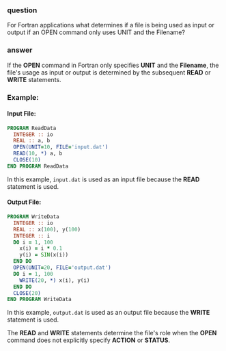 ### question

For Fortran applications what determines if a file is being used as input or output if an OPEN command only uses UNIT and the Filename?

### answer

If the **OPEN** command in Fortran only specifies **UNIT** and the **Filename**, the file's usage as input or output is determined by the subsequent **READ** or **WRITE** statements.

### Example:

#### Input File:

```fortran
PROGRAM ReadData
  INTEGER :: io
  REAL :: a, b
  OPEN(UNIT=10, FILE='input.dat')
  READ(10, *) a, b
  CLOSE(10)
END PROGRAM ReadData
```

In this example, `input.dat` is used as an input file because the **READ** statement is used.

#### Output File:

```fortran
PROGRAM WriteData
  INTEGER :: io
  REAL :: x(100), y(100)
  INTEGER :: i
  DO i = 1, 100
    x(i) = i * 0.1
    y(i) = SIN(x(i))
  END DO
  OPEN(UNIT=20, FILE='output.dat')
  DO i = 1, 100
    WRITE(20, *) x(i), y(i)
  END DO
  CLOSE(20)
END PROGRAM WriteData
```

In this example, `output.dat` is used as an output file because the **WRITE** statement is used.

The **READ** and **WRITE** statements determine the file's role when the **OPEN** command does not explicitly specify **ACTION** or **STATUS**.

